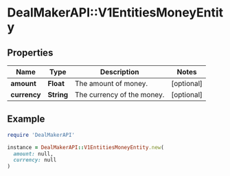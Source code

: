 # DealMakerAPI::V1EntitiesMoneyEntity

## Properties

| Name | Type | Description | Notes |
| ---- | ---- | ----------- | ----- |
| **amount** | **Float** | The amount of money. | [optional] |
| **currency** | **String** | The currency of the money. | [optional] |

## Example

```ruby
require 'DealMakerAPI'

instance = DealMakerAPI::V1EntitiesMoneyEntity.new(
  amount: null,
  currency: null
)
```

